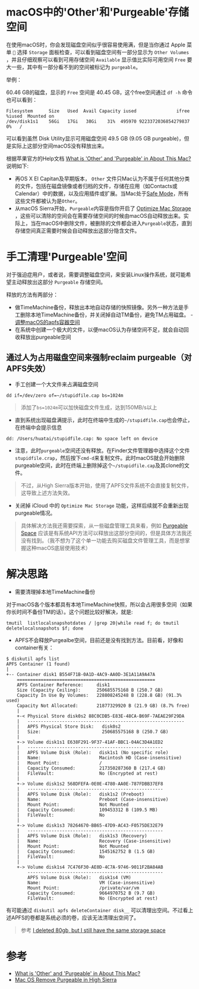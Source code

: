 # macOS中的'Other'和'Purgeable'存储空间

在使用macOS时，你会发现磁盘空间似乎很容易使用满，但是当你通过 Apple 菜单 `` 选择 `Storage` 面板检查，可以看到磁盘空间有一部分显示为 `Other Volumes` ，并且仔细观察可以看到可用存储空间 `Available` 显示值比实际可用空间 `Free` 要大一些，其中有一部分看不到的空间被标记为 `purgeable`。

举例：

60.46 GB的磁盘，显示的 `Free` 空间是 40.45 GB，这个free空间通过 `df -h` 命令也可以看到：

```
Filesystem      Size   Used  Avail Capacity iused               ifree %iused  Mounted on
/dev/disk1s1    56Gi   17Gi   38Gi    31%  495970 9223372036854279837    0%   /
```

可以看到虽然 Disk Utility显示可用磁盘空间 49.5 GB (9.05 GB purgeable)，但是实际上这部分空间macOS没有释放出来。

根据苹果官方的Help文档 [What is 'Other' and 'Purgeable' in About This Mac?](https://support.apple.com/en-us/HT202867) 说明如下:

* 再OS X EI Capitan及早期版本， `Other` 文件只Mac认为不属于任何其他分类的文件，包括在磁盘镜像或者归档的文件，存储在应用（如Contacts或Calendar）中的数据，以及应用插件或扩展。当Mac处于[Safe Mode](https://support.apple.com/kb/HT201262)，所有这些文件都被认为是`Other`。
* 从macOS Sierra开始，`Purgeable`内容是指你开启了 [Optimize Mac Storage](https://support.apple.com/kb/HT206996) ，这些可以清除的空间会在需要存储空间的时候由macOS自动释放出来。实际上，当在macOS中删除文件，被删除的文件都会进入`Purgeable`状态，直到存储空间真正需要时候会自动释放出这部分隐含文件。

# 手工清理'Purgeable'空间

对于强迫症用户，或者说，需要调整磁盘空间，来安装Linux操作系统，就可能希望主动释放出这部分 `Purgeable` 存储空间。

释放的方法有两部分：

* 做TimeMachine备份，释放出本地自动存储的快照镜像。另外一种方法是手工删除本地TimeMachine备份，并关闭掉自动TM备份，避免TM占用磁盘。 - [调整macOS的apfs容器空间](resize_apfs_container_on_macos.md)
* 在系统中创建一个极大的文件，以便macOS认为存储空间不足，就会自动回收释放出purgeable空间

## 通过人为占用磁盘空间来强制reclaim purgeable（对APFS失效）

* 手工创建一个大文件来占满磁盘空间

```
dd if=/dev/zero of=~/stupidfile.cap bs=1024m
```

> 添加了`bs=1024m`可以加快磁盘文件生成，达到150MB/s以上

* 直到系统出现磁盘满提示，此时在终端中生成的`~/stupidfile.cap`也会停止，在终端中会提示信息

```
dd: /Users/huatai/stupidfile.cap: No space left on device
```

* 注意，此时`purgeable`空间还没有释放。在Finder文件管理器中选择这个文件`stupidfile.crap`，然后按下`cmd-d`来复制文件。此时macOS就会开始删除purgeable空间，此时在终端上删除掉这个`~/stupidfile.cap`及其clone的文件。

> 不过，从High Sierra版本开始，使用了APFS文件系统不会直接复制文件，这导致上述方法失效。

* 关闭掉 iCloud 中的 `Optimize Mac Storage` 功能，这样后续就不会重新出现purgeable情况。

> 具体解决方法我还需要探索，从一些磁盘管理工具来看，例如 [
Purgeable Space](https://daisydiskapp.com/manual/4/en/Topics/PurgeableSpace.html) 应该是有系统API方法可以释放出这部分空间的，但是具体方法我还没有找到。（我不想为了这个单一功能去购买磁盘文件管理工具，而是想掌握这种macOS底层使用技术）

# 解决思路

* 需要清理掉本地TimeMachine备份

对于macOS各个版本都具有本地TimeMachine快照，所以会占用很多空间（如果你长时间不备份TM的话）。这个问题比较好解决，就是:

```
tmutil  listlocalsnapshotdates / |grep 20|while read f; do tmutil deletelocalsnapshots $f; done
```

* APFS不会释放Purgealbe空间，目前还是没有找到方法。目前看，好像和container有关：

```
$ diskutil apfs list
APFS Container (1 found)
|
+-- Container disk1 B554F71B-0A1D-4AC9-AA0D-3E1A11A9A47A
    ====================================================
    APFS Container Reference:     disk1
    Size (Capacity Ceiling):      250685575168 B (250.7 GB)
    Capacity In Use By Volumes:   228808245248 B (228.8 GB) (91.3% used)
    Capacity Not Allocated:       21877329920 B (21.9 GB) (8.7% free)
    |
    +-< Physical Store disk0s2 88C0CDB5-E83E-48CA-B69F-7AEAE29F29DA
    |   -----------------------------------------------------------
    |   APFS Physical Store Disk:   disk0s2
    |   Size:                       250685575168 B (250.7 GB)
    |
    +-> Volume disk1s1 E638F291-9F37-41AF-BBC1-04AC3D4A1ED2
    |   ---------------------------------------------------
    |   APFS Volume Disk (Role):   disk1s1 (No specific role)
    |   Name:                      Macintosh HD (Case-insensitive)
    |   Mount Point:               /
    |   Capacity Consumed:         217350287360 B (217.4 GB)
    |   FileVault:                 No (Encrypted at rest)
    |
    +-> Volume disk1s2 568DFEFA-0E0E-4780-AA0E-787FDBB37EF8
    |   ---------------------------------------------------
    |   APFS Volume Disk (Role):   disk1s2 (Preboot)
    |   Name:                      Preboot (Case-insensitive)
    |   Mount Point:               Not Mounted
    |   Capacity Consumed:         109453312 B (109.5 MB)
    |   FileVault:                 No
    |
    +-> Volume disk1s3 78264670-BB65-47D9-AC43-F0575DE32E79
    |   ---------------------------------------------------
    |   APFS Volume Disk (Role):   disk1s3 (Recovery)
    |   Name:                      Recovery (Case-insensitive)
    |   Mount Point:               Not Mounted
    |   Capacity Consumed:         1545162752 B (1.5 GB)
    |   FileVault:                 No
    |
    +-> Volume disk1s4 7C476F30-AE0D-4C7A-9746-9011F2BA84AB
        ---------------------------------------------------
        APFS Volume Disk (Role):   disk1s4 (VM)
        Name:                      VM (Case-insensitive)
        Mount Point:               /private/var/vm
        Capacity Consumed:         9664970752 B (9.7 GB)
        FileVault:                 No (Encrypted at rest)
```

有可能通过 `diskutil apfs deleteContainer disk__` 可以清理出空间。不过看上述APFS的卷都是系统必须的卷，应该无法清理出空间了。

> 参考 [I deleted 80gb, but I still have the same storage space](https://forums.macrumors.com/threads/i-deleted-80gb-but-i-still-have-the-same-storage-space.2128785/)

# 参考

* [What is 'Other' and 'Purgeable' in About This Mac?](https://support.apple.com/en-us/HT202867)
* [Mac OS Remove Purgeable in High Sierra](https://www.jackenhack.com/mac-os-remove-purgeable-high-sierra/)
